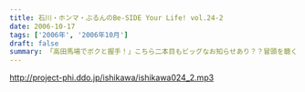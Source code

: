```yaml
---
title: 石川・ホンマ・ぶるんのBe-SIDE Your Life! vol.24-2
date: 2006-10-17
tags: ['2006年', '2006年10月']
draft: false
summary: 「高田馬場でボクと握手！」こちら二本目もビッグなお知らせあり？？冒頭を聴くと、三人衆と握手できる可能性がある、かも！？別にしたかねぇよ＜＜ってあーた．．．収録中．．．締め切りに追われ、パソコン片手のホンマさん．．．マイクに対する集中力は全くありませんねぇ〜〜NAMAE
---
```


http://project-phi.ddo.jp/ishikawa/ishikawa024_2.mp3
